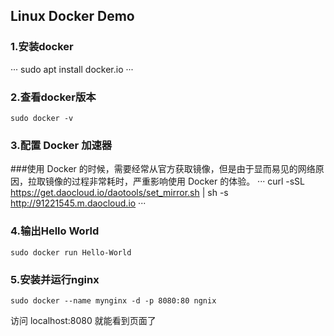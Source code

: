 ## Linux Docker Demo

### 1.安装docker

···
sudo apt install docker.io
···

### 2.查看docker版本
```
sudo docker -v
```

### 3.配置 Docker 加速器

###使用 Docker 的时候，需要经常从官方获取镜像，但是由于显而易见的网络原因，拉取镜像的过程非常耗时，严重影响使用 Docker 的体验。
···
curl -sSL https://get.daocloud.io/daotools/set_mirror.sh | sh -s http://91221545.m.daocloud.io
···

### 4.输出Hello World
```
sudo docker run Hello-World
```

### 5.安装并运行nginx
```
sudo docker --name mynginx -d -p 8080:80 ngnix
```
访问 localhost:8080 就能看到页面了

